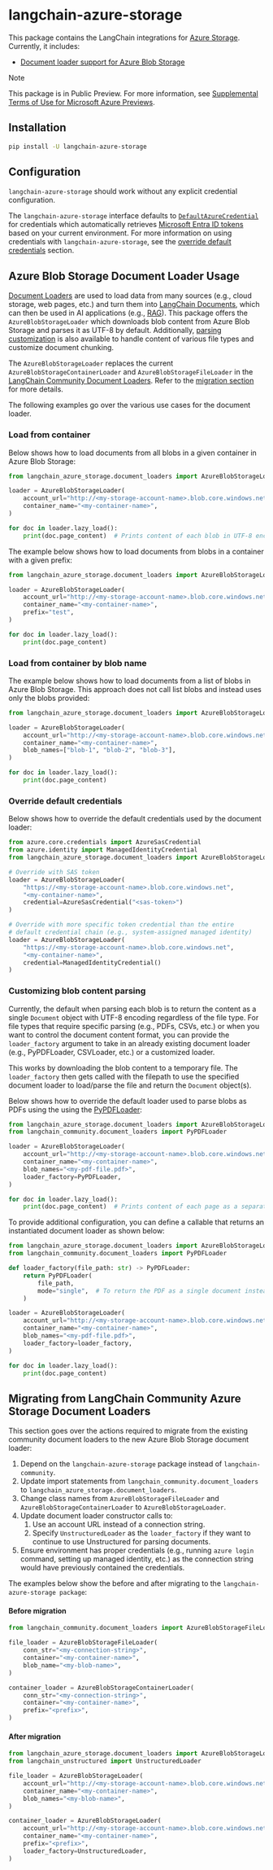 # langchain-azure-storage

This package contains the LangChain integrations for [Azure Storage](https://learn.microsoft.com/en-us/azure/storage/common/storage-introduction). Currently, it includes:
- [Document loader support for Azure Blob Storage](#azure-blob-storage-document-loader-usage)

> [!NOTE]
> This package is in Public Preview. For more information, see [Supplemental Terms of Use for Microsoft Azure Previews](https://azure.microsoft.com/support/legal/preview-supplemental-terms/).

## Installation

```bash
pip install -U langchain-azure-storage
```

## Configuration
`langchain-azure-storage` should work without any explicit credential configuration.

The `langchain-azure-storage` interface defaults to [`DefaultAzureCredential`](https://learn.microsoft.com/en-us/azure/developer/python/sdk/authentication/credential-chains?tabs=dac#defaultazurecredential-overview)
for credentials which automatically retrieves [Microsoft Entra ID tokens](https://learn.microsoft.com/en-us/azure/storage/blobs/authorize-access-azure-active-directory) based on
your current environment. For more information on using credentials with
`langchain-azure-storage`, see the [override default credentials](#override-default-credentials) section.

## Azure Blob Storage Document Loader Usage
[Document Loaders](https://python.langchain.com/docs/integrations/document_loaders/) are used to load data from many sources (e.g., cloud storage, web pages, etc.) and turn them into [LangChain Documents](https://python.langchain.com/api_reference/core/documents/langchain_core.documents.base.Document.html), which can then be used in AI applications (e.g., [RAG](https://docs.langchain.com/oss/python/langchain/rag#build-a-rag-agent-with-langchain)). This package offers the `AzureBlobStorageLoader` which downloads blob content from Azure Blob Storage and parses it as UTF-8 by default. Additionally, [parsing customization](#customizing-blob-content-parsing) is also available to handle content of various file types and customize document chunking.  

The `AzureBlobStorageLoader` replaces the current `AzureBlobStorageContainerLoader` and `AzureBlobStorageFileLoader` in the [LangChain Community Document Loaders](https://python.langchain.com/docs/integrations/document_loaders/). Refer to the [migration section](#migrating-from-langchain-community-azure-storage-document-loaders) for more details. 

The following examples go over the various use cases for the document loader.

### Load from container
Below shows how to load documents from all blobs in a given container in Azure Blob Storage:

```python
from langchain_azure_storage.document_loaders import AzureBlobStorageLoader

loader = AzureBlobStorageLoader(
    account_url="http://<my-storage-account-name>.blob.core.windows.net",
    container_name="<my-container-name>",
)

for doc in loader.lazy_load():
    print(doc.page_content)  # Prints content of each blob in UTF-8 encoding.
```

The example below shows how to load documents from blobs in a container with a given prefix:

```python
from langchain_azure_storage.document_loaders import AzureBlobStorageLoader

loader = AzureBlobStorageLoader(
    account_url="http://<my-storage-account-name>.blob.core.windows.net",
    container_name="<my-container-name>",
    prefix="test",
)

for doc in loader.lazy_load():
    print(doc.page_content)
```

### Load from container by blob name
The example below shows how to load documents from a list of blobs in Azure Blob Storage. This approach does not call list blobs and instead uses only the blobs provided:

```python
from langchain_azure_storage.document_loaders import AzureBlobStorageLoader

loader = AzureBlobStorageLoader(
    account_url="http://<my-storage-account-name>.blob.core.windows.net",
    container_name="<my-container-name>",
    blob_names=["blob-1", "blob-2", "blob-3"],
)

for doc in loader.lazy_load():
    print(doc.page_content)
```

### Override default credentials
Below shows how to override the default credentials used by the document loader:

```python
from azure.core.credentials import AzureSasCredential
from azure.identity import ManagedIdentityCredential
from langchain_azure_storage.document_loaders import AzureBlobStorageLoader

# Override with SAS token
loader = AzureBlobStorageLoader(
    "https://<my-storage-account-name>.blob.core.windows.net",
    "<my-container-name>",
    credential=AzureSasCredential("<sas-token>")
)

# Override with more specific token credential than the entire
# default credential chain (e.g., system-assigned managed identity)
loader = AzureBlobStorageLoader(
    "https://<my-storage-account-name>.blob.core.windows.net",
    "<my-container-name>",
    credential=ManagedIdentityCredential()
)
```

### Customizing blob content parsing
Currently, the default when parsing each blob is to return the content as a single `Document` object with UTF-8 encoding regardless of the file type. For file types that require specific parsing (e.g., PDFs, CSVs, etc.) or when you want to control the document content format, you can provide the `loader_factory` argument to take in an already existing document loader (e.g., PyPDFLoader, CSVLoader, etc.) or a customized loader.

This works by downloading the blob content to a temporary file. The `loader_factory` then gets called with the filepath to use the specified document loader to load/parse the file and return the `Document` object(s).

Below shows how to override the default loader used to parse blobs as PDFs using the using the [PyPDFLoader](https://python.langchain.com/api_reference/community/document_loaders/langchain_community.document_loaders.pdf.PyPDFLoader.html#pypdfloader):

```python
from langchain_azure_storage.document_loaders import AzureBlobStorageLoader
from langchain_community.document_loaders import PyPDFLoader

loader = AzureBlobStorageLoader(
    account_url="http://<my-storage-account-name>.blob.core.windows.net",
    container_name="<my-container-name>",
    blob_names="<my-pdf-file.pdf>",
    loader_factory=PyPDFLoader,
)

for doc in loader.lazy_load():
    print(doc.page_content)  # Prints content of each page as a separate document
```

To provide additional configuration, you can define a callable that returns an instantiated document loader as shown below:

```python
from langchain_azure_storage.document_loaders import AzureBlobStorageLoader
from langchain_community.document_loaders import PyPDFLoader

def loader_factory(file_path: str) -> PyPDFLoader:
    return PyPDFLoader(
        file_path,
        mode="single",  # To return the PDF as a single document instead of extracting documents by page
    )

loader = AzureBlobStorageLoader(
    account_url="http://<my-storage-account-name>.blob.core.windows.net",
    container_name="<my-container-name>",
    blob_names="<my-pdf-file.pdf>",
    loader_factory=loader_factory,
)

for doc in loader.lazy_load():
    print(doc.page_content)
```

## Migrating from LangChain Community Azure Storage Document Loaders
This section goes over the actions required to migrate from the existing community document loaders to the new Azure Blob Storage document loader:

1. Depend on the `langchain-azure-storage` package instead of `langchain-community`.
2. Update import statements from `langchain_community.document_loaders` to
   `langchain_azure_storage.document_loaders`.
3. Change class names from `AzureBlobStorageFileLoader` and `AzureBlobStorageContainerLoader`
   to `AzureBlobStorageLoader`.
4. Update document loader constructor calls to:
    1. Use an account URL instead of a connection string.
    2. Specify `UnstructuredLoader` as the `loader_factory` if they want to continue to use Unstructured for parsing documents.
5. Ensure environment has proper credentials (e.g., running `azure login` command, setting up managed identity, etc.) as the connection string would have previously contained the credentials.

The examples below show the before and after migrating to the `langchain-azure-storage package`:

#### Before migration
```python
from langchain_community.document_loaders import AzureBlobStorageFileLoader, AzureBlobStorageContainerLoader

file_loader = AzureBlobStorageFileLoader(
    conn_str="<my-connection-string>",
    container="<my-container-name>",
    blob_name="<my-blob-name>",
)

container_loader = AzureBlobStorageContainerLoader(
    conn_str="<my-connection-string>",
    container="<my-container-name>",
    prefix="<prefix>",
)
```

#### After migration
```python
from langchain_azure_storage.document_loaders import AzureBlobStorageLoader
from langchain_unstructured import UnstructuredLoader

file_loader = AzureBlobStorageLoader(
    account_url="http://<my-storage-account-name>.blob.core.windows.net",
    container_name="<my-container-name>",
    blob_names="<my-blob-name>",
)

container_loader = AzureBlobStorageLoader(
    account_url="http://<my-storage-account-name>.blob.core.windows.net",
    container_name="<my-container-name>",
    prefix="<prefix>",
    loader_factory=UnstructuredLoader,
)
```